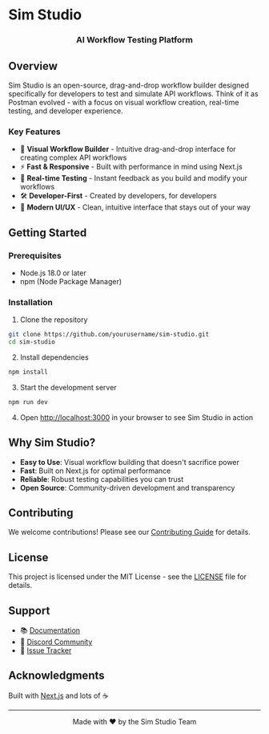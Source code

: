 # Sim Studio

<p align="center">
  <!-- You can add your logo here -->
  <h3 align="center">AI Workflow Testing Platform</h3>
</p>

## Overview

Sim Studio is an open-source, drag-and-drop workflow builder designed specifically for developers to test and simulate API workflows. Think of it as Postman evolved - with a focus on visual workflow creation, real-time testing, and developer experience.

### Key Features

- 🎨 **Visual Workflow Builder** - Intuitive drag-and-drop interface for creating complex API workflows
- ⚡ **Fast & Responsive** - Built with performance in mind using Next.js
- 🔄 **Real-time Testing** - Instant feedback as you build and modify your workflows
- 🛠️ **Developer-First** - Created by developers, for developers
- 📱 **Modern UI/UX** - Clean, intuitive interface that stays out of your way

## Getting Started

### Prerequisites

- Node.js 18.0 or later
- npm (Node Package Manager)

### Installation

1. Clone the repository

```bash
git clone https://github.com/yourusername/sim-studio.git
cd sim-studio
```

2. Install dependencies

```bash
npm install
```

3. Start the development server

```bash
npm run dev
```

4. Open [http://localhost:3000](http://localhost:3000) in your browser to see Sim Studio in action

## Why Sim Studio?

- **Easy to Use**: Visual workflow building that doesn't sacrifice power
- **Fast**: Built on Next.js for optimal performance
- **Reliable**: Robust testing capabilities you can trust
- **Open Source**: Community-driven development and transparency

## Contributing

We welcome contributions! Please see our [Contributing Guide](CONTRIBUTING.md) for details.

## License

This project is licensed under the MIT License - see the [LICENSE](LICENSE) file for details.

## Support

- 📚 [Documentation](docs/README.md)
- 💬 [Discord Community](your-discord-link)
- 🐛 [Issue Tracker](issues)

## Acknowledgments

Built with [Next.js](https://nextjs.org/) and lots of ☕

---

<p align="center">Made with ❤️ by the Sim Studio Team</p>
